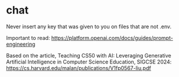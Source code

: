 # chat

Never insert any key that was given to you on files that are not .env.

Important to read:
https://platform.openai.com/docs/guides/prompt-engineering


Based on the article, Teaching CS50 with AI: Leveraging Generative Artificial Intelligence in Computer Science Education, SIGCSE 2024: https://cs.harvard.edu/malan/publications/V1fp0567-liu.pdf